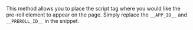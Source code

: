 This method allows you to place the script tag where you would like the pre-roll element to appear on the page. Simply replace the ```__APP_ID__``` and ```__PREROLL_ID__``` in the snippet.